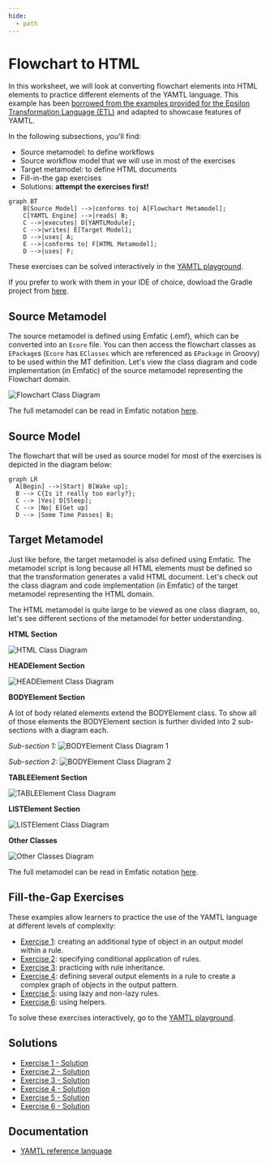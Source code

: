 ```yaml
---
hide:
  - path
---
```


# Flowchart to HTML

In this worksheet, we will look at converting flowchart elements into HTML elements to practice different elements of the YAMTL language. This example has been [borrowed from the examples provided for the Epsilon Transformation Language (ETL)](https://eclipse.dev/epsilon/examples/) and adapted to showcase features of YAMTL.

In the following subsections, you'll find:

* Source metamodel: to define workflows
* Source workflow model that we will use in most of the exercises
* Target metamodel: to define HTML documents
* Fill-in-the gap exercises
* Solutions: **attempt the exercises first!**

``` mermaid
graph BT
    B[Source Model] -->|conforms to| A[Flowchart Metamodel];
    C[YAMTL Engine] -->|reads| B;
    C -->|executes| D[YAMTLModule];
    C -->|writes| E[Target Model];
    D -->|uses| A;
    E -->|conforms to| F[HTML Metamodel];
    D -->|uses| F;
```

These exercises can be solved interactively in the [YAMTL playground](https://yamtl.github.io/playground/?activities=https://yamtl.github.io/playground-activities/yamtl-exercises-activity.yml).

If you prefer to work with them in your IDE of choice, dowload the Gradle project from [here](https://github.com/yamtl/examples/tree/master/FlowchartToHTML_exercises).

## Source Metamodel

The source metamodel is defined using Emfatic (.emf), which can be converted into an `Ecore` file. You can then access the flowchart classes as `EPackage`s (`Ecore` has `EClasses` which are referenced as `EPackage` in Groovy) to be used within the MT definition. Let's view the class diagram and code implementation (in Emfatic) of the source metamodel representing the Flowchart domain.

![Flowchart Class Diagram](../assets/images/flowchart-class-diagram.png)

The full metamodel can be read in Emfatic notation [here](https://raw.githubusercontent.com/yamtl/examples/master/FlowchartToHTML_exercises/model/flowchart.emf).

## Source Model

The flowchart that will be used as source model for most of the exercises is depicted in the diagram below:

``` mermaid
graph LR
  A[Begin] -->|Start| B[Wake up];
  B --> C{Is it really too early?};
  C --> |Yes| D[Sleep];
  C --> |No| E[Get up]
  D --> |Some Time Passes| B;
```

## Target Metamodel

Just like before, the target metamodel is also defined using Emfatic. The metamodel script is long because all HTML elements must be defined so that the transformation generates a valid HTML document. Let's check out the class diagram and code implementation (in Emfatic) of the target metamodel representing the HTML domain.

The HTML metamodel is quite large to be viewed as one class diagram, so, let's see different sections of the metamodel for better understanding.

**HTML Section**

![HTML Class Diagram](../assets/images/html-abstract-uml.png)

**HEADElement Section**

![HEADElement Class Diagram](../assets/images/headelement-section.png)

**BODYElement Section**

A lot of body related elements extend the BODYElement class. To show all of those elements the BODYElement section is further divided into 2 sub-sections with a diagram each.

*Sub-section 1:*
![BODYElement Class Diagram 1](../assets/images/bodyelement-section1.png)

*Sub-section 2:*
![BODYElement Class Diagram 2](../assets/images/bodyelement-section2.png)

**TABLEElement Section**

![TABLEElement Class Diagram](../assets/images/tableelement-section.png)

**LISTElement Section**

![LISTElement Class Diagram](../assets/images/listelement-section.png)

**Other Classes**

![Other Classes Diagram](../assets/images/other-classes-section.png)

The full metamodel can be read in Emfatic notation [here](https://raw.githubusercontent.com/yamtl/examples/master/FlowchartToHTML_exercises/model/html.emf).

## Fill-the-Gap Exercises

These examples allow learners to practice the use of the YAMTL language at different levels of complexity: 

* [Exercise 1](../exercises-problems/exercise1.md): creating an additional type of object in an output model within a rule.
* [Exercise 2](../exercises-problems/exercise2.md): specifying conditional application of rules.
* [Exercise 3](../exercises-problems/exercise3.md): practicing with rule inheritance.
* [Exercise 4](../exercises-problems/exercise4.md): defining several output elements in a rule to create a complex graph of objects in the output pattern.
* [Exercise 5](../exercises-problems/exercise5.md): using lazy and non-lazy rules.
* [Exercise 6](../exercises-problems/exercise6.md): using helpers.

To solve these exercises interactively, go to the [YAMTL playground](https://yamtl.github.io/playground/?activities=https://yamtl.github.io/playground-activities/yamtl-exercises-activity.yml).


## Solutions

* [Exercise 1 - Solution](../exercises-solutions/solution1.md)
* [Exercise 2 - Solution](../exercises-solutions/solution2.md)
* [Exercise 3 - Solution](../exercises-solutions/solution3.md)
* [Exercise 4 - Solution](../exercises-solutions/solution4.md)
* [Exercise 5 - Solution](../exercises-solutions/solution5.md)
* [Exercise 6 - Solution](../exercises-solutions/solution6.md)

## Documentation

* [YAMTL reference language](https://yamtl.github.io/yamtl-reference.html)